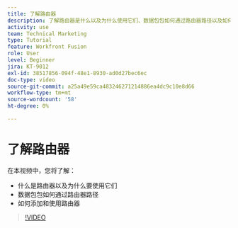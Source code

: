 ```yaml
---
title: 了解路由器
description: 了解路由器是什么以及为什么使用它们、数据包包如何通过路由器路径以及如何添加和使用路由器，所有这些都可以 [!DNL Adobe Workfront Fusion].
activity: use
team: Technical Marketing
type: Tutorial
feature: Workfront Fusion
role: User
level: Beginner
jira: KT-9012
exl-id: 38517856-094f-48e1-8930-ad0d27bec6ec
doc-type: video
source-git-commit: a25a49e59ca483246271214886ea4dc9c10e8d66
workflow-type: tm+mt
source-wordcount: '58'
ht-degree: 0%

---
```


# 了解路由器

在本视频中，您将了解：

* 什么是路由器以及为什么要使用它们
* 数据包包如何通过路由器路径
* 如何添加和使用路由器

>[!VIDEO](https://video.tv.adobe.com/v/335271/?quality=12&learn=on)
